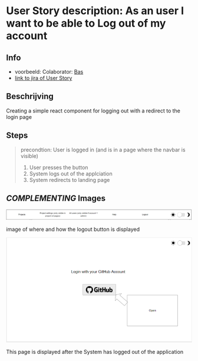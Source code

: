 # User Story description: As an user I want to be able to Log out of my account


## Info
* voorbeeld: Colaborator: [Bas](https://github.com/webbasedcode/documentation/blob/main/doc/members/Bas.md)
* [link to jira of User Story](https://codelaborative.atlassian.net/browse/COD-10)


## Beschrijving 
Creating a simple react component for logging out with a redirect to the login page


## Steps
> precondtion: User is logged in (and is in a page where the navbar is visible)
> 1. User presses the button
> 2. System logs out of the applciation
> 3. System redirects to landing page


## *COMPLEMENTING* Images
![link of image that includes logout button](https://github.com/webbasedcode/documentation/blob/main/doc/wireframes/navbar.png)

image of where and how the logout button is displayed

![link of image of landing page ](https://github.com/webbasedcode/documentation/blob/main/doc/wireframes/loginpage.png)

This page is displayed after the System has logged out of the application


<!-- ## *EXTRA* Code
```{coding language}
{code} 
```

> voorbeeld: 
> ```js
> function onload() {
>        let user = window.location.href.replace("http://localhost:3000/login", "");
>        if (user.length > 6) {
>            store.dispatch(userToken(user.replace("?user=", "")));
>            redirect();
>        } 
>    }
> ``` -->
